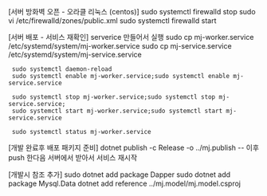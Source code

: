 [서버 방화벽 오픈 - 오라클 리눅스 (centos)]
     sudo systemctl firewalld stop
     sudo vi /etc/firewalld/zones/public.xml
     sudo systemctl firewalld start


[서버 배포 - 서비스 재확인]
     serverice 만들어서 실행
     sudo cp mj-worker.service /etc/systemd/system/mj-worker.service
     sudo cp mj-service.service /etc/systemd/system/mj-service.service

     sudo systemctl daemon-reload
     sudo systemctl enable mj-worker.service;sudo systemctl enable mj-service.service

     sudo systemctl stop mj-worker.service;sudo systemctl stop mj-service.service;
     sudo systemctl start mj-worker.service;sudo systemctl start mj-service.service
    
     sudo systemctl status mj-worker.service 

[개발 완료후 배포 패키지 준비]
     dotnet publish -c Release -o ../mj.publish 
     -- 이후 push 한다음 서버에서 받아서 서비스 재시작

[개발시 참조 추가]
     sudo dotnet add package Dapper
     sudo dotnet add package Mysql.Data
     dotnet add reference ../mj.model/mj.model.csproj
     